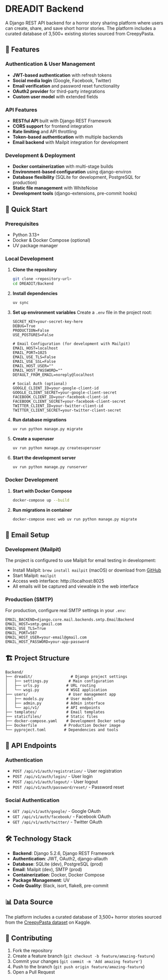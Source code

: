 # DREADIT Backend

A Django REST API backend for a horror story sharing platform where users can create, share, and save short horror stories. The platform includes a curated database of 3,500+ existing stories sourced from CreepyPasta.

## 🎯 Features

### Authentication & User Management

- **JWT-based authentication** with refresh tokens
- **Social media login** (Google, Facebook, Twitter)
- **Email verification** and password reset functionality
- **OAuth2 provider** for third-party integrations
- **Custom user model** with extended fields

### API Features

- **RESTful API** built with Django REST Framework
- **CORS support** for frontend integration
- **Rate limiting** and API throttling
- **Token-based authentication** with multiple backends
- **Email backend** with Mailpit integration for development

### Development & Deployment

- **Docker containerization** with multi-stage builds
- **Environment-based configuration** using django-environ
- **Database flexibility** (SQLite for development, PostgreSQL for production)
- **Static file management** with WhiteNoise
- **Development tools** (django-extensions, pre-commit hooks)

## 🚀 Quick Start

### Prerequisites

- Python 3.13+
- Docker & Docker Compose (optional)
- UV package manager

### Local Development

1. **Clone the repository**

   ```bash
   git clone <repository-url>
   cd DREADIT/Backend
   ```

2. **Install dependencies**

   ```bash
   uv sync
   ```

3. **Set up environment variables**
   Create a `.env` file in the project root:

   ```env
   SECRET_KEY=your-secret-key-here
   DEBUG=True
   PRODUCTION=False
   USE_POSTGRES=False

   # Email Configuration (for development with Mailpit)
   EMAIL_HOST=localhost
   EMAIL_PORT=1025
   EMAIL_USE_TLS=False
   EMAIL_USE_SSL=False
   EMAIL_HOST_USER=""
   EMAIL_HOST_PASSWORD=""
   DEFAULT_FROM_EMAIL=noreply@localhost

   # Social Auth (optional)
   GOOGLE_CLIENT_ID=your-google-client-id
   GOOGLE_CLIENT_SECRET=your-google-client-secret
   FACEBOOK_CLIENT_ID=your-facebook-client-id
   FACEBOOK_CLIENT_SECRET=your-facebook-client-secret
   TWITTER_CLIENT_ID=your-twitter-client-id
   TWITTER_CLIENT_SECRET=your-twitter-client-secret
   ```

4. **Run database migrations**

   ```bash
   uv run python manage.py migrate
   ```

5. **Create a superuser**

   ```bash
   uv run python manage.py createsuperuser
   ```

6. **Start the development server**
   ```bash
   uv run python manage.py runserver
   ```

### Docker Development

1. **Start with Docker Compose**

   ```bash
   docker-compose up --build
   ```

2. **Run migrations in container**
   ```bash
   docker-compose exec web uv run python manage.py migrate
   ```

## 📧 Email Setup

### Development (Mailpit)

The project is configured to use Mailpit for email testing in development:

- Install Mailpit: `brew install mailpit` (macOS) or download from [GitHub](https://github.com/axllent/mailpit)
- Start Mailpit: `mailpit`
- Access web interface: http://localhost:8025
- All emails will be captured and viewable in the web interface

### Production (SMTP)

For production, configure real SMTP settings in your `.env`:

```env
EMAIL_BACKEND=django.core.mail.backends.smtp.EmailBackend
EMAIL_HOST=smtp.gmail.com
EMAIL_USE_TLS=True
EMAIL_PORT=587
EMAIL_HOST_USER=your-email@gmail.com
EMAIL_HOST_PASSWORD=your-app-password
```

## 🏗️ Project Structure

```
Backend/
├── dreadit/                 # Django project settings
│   ├── settings.py         # Main configuration
│   ├── urls.py            # URL routing
│   └── wsgi.py            # WSGI application
├── users/                  # User management app
│   ├── models.py          # User model
│   ├── admin.py           # Admin interface
│   └── api/v1/            # API endpoints
├── templates/             # Email templates
├── staticfiles/           # Static files
├── docker-compose.yaml    # Development Docker setup
├── Dockerfile            # Production Docker image
└── pyproject.toml        # Dependencies and tools
```

## 🔧 API Endpoints

### Authentication

- `POST /api/v1/auth/registration/` - User registration
- `POST /api/v1/auth/login/` - User login
- `POST /api/v1/auth/logout/` - User logout
- `POST /api/v1/auth/password/reset/` - Password reset

### Social Authentication

- `GET /api/v1/auth/google/` - Google OAuth
- `GET /api/v1/auth/facebook/` - Facebook OAuth
- `GET /api/v1/auth/twitter/` - Twitter OAuth

## 🛠️ Technology Stack

- **Backend**: Django 5.2.6, Django REST Framework
- **Authentication**: JWT, OAuth2, django-allauth
- **Database**: SQLite (dev), PostgreSQL (prod)
- **Email**: Mailpit (dev), SMTP (prod)
- **Containerization**: Docker, Docker Compose
- **Package Management**: UV
- **Code Quality**: Black, isort, flake8, pre-commit

## 📊 Data Source

The platform includes a curated database of 3,500+ horror stories sourced from the [CreepyPasta dataset](https://www.kaggle.com/datasets/thomaskonstantin/3500-popular-creepypastas) on Kaggle.

## 🤝 Contributing

1. Fork the repository
2. Create a feature branch (`git checkout -b feature/amazing-feature`)
3. Commit your changes (`git commit -m 'Add amazing feature'`)
4. Push to the branch (`git push origin feature/amazing-feature`)
5. Open a Pull Request
